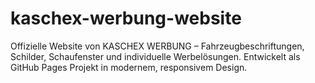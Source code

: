# kaschex-werbung-website
Offizielle Website von KASCHEX WERBUNG – Fahrzeugbeschriftungen, Schilder, Schaufenster und individuelle Werbelösungen.  Entwickelt als GitHub Pages Projekt in modernem, responsivem Design.

